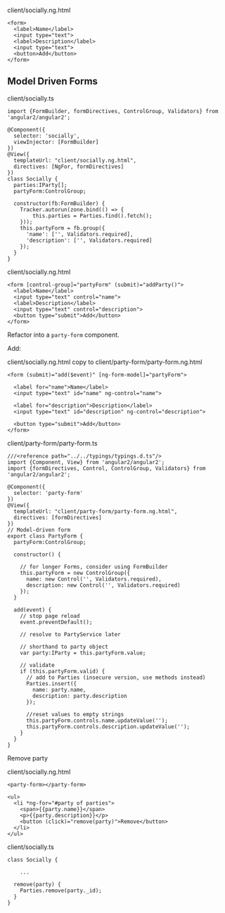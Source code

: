 client/socially.ng.html

    <form>
      <label>Name</label>
      <input type="text">
      <label>Description</label>
      <input type="text">
      <button>Add</button>
    </form>
   
    

## Model Driven Forms

client/socially.ts

    import {FormBuilder, formDirectives, ControlGroup, Validators} from 'angular2/angular2';
    
    @Component({
      selector: 'socially',
      viewInjector: [FormBuilder]
    })
    @View({
      templateUrl: "client/socially.ng.html",
      directives: [NgFor, formDirectives]
    })
    class Socially {
      parties:IParty[];
      partyForm:ControlGroup;
    
      constructor(fb:FormBuilder) {
        Tracker.autorun(zone.bind(() => {
            this.parties = Parties.find().fetch();
        }));
        this.partyForm = fb.group({
          'name': ['', Validators.required],
          'description': ['', Validators.required]
        });
      }
    }
    
client/socially.ng.html

    <form [control-group]="partyForm" (submit)="addParty()">
      <label>Name</label>
      <input type="text" control="name">
      <label>Description</label>
      <input type="text" control="description">
      <button type="submit">Add</button>
    </form>
    

Refactor into a `party-form` component.

Add:

client/socially.ng.html copy to client/party-form/party-form.ng.html

    <form (submit)="add($event)" [ng-form-model]="partyForm">
    
      <label for="name">Name</label>
      <input type="text" id="name" ng-control="name">
    
      <label for="description">Description</label>
      <input type="text" id="description" ng-control="description">
    
      <button type="submit">Add</button>
    </form>
    

client/party-form/party-form.ts

    ///<reference path="../../typings/typings.d.ts"/>
    import {Component, View} from 'angular2/angular2';
    import {formDirectives, Control, ControlGroup, Validators} from 'angular2/angular2';
    
    @Component({
      selector: 'party-form'
    })
    @View({
      templateUrl: "client/party-form/party-form.ng.html",
      directives: [formDirectives]
    })
    // Model-driven form
    export class PartyForm {
      partyForm:ControlGroup;
    
      constructor() {
    
        // for longer Forms, consider using FormBuilder
        this.partyForm = new ControlGroup({
          name: new Control('', Validators.required),
          description: new Control('', Validators.required)
        });
      }
    
      add(event) {
        // stop page reload
        event.preventDefault();
    
        // resolve to PartyService later
    
        // shorthand to party object
        var party:IParty = this.partyForm.value;
    
        // validate
        if (this.partyForm.valid) {
          // add to Parties (insecure version, use methods instead)
          Parties.insert({
            name: party.name,
            description: party.description
          });
    
          //reset values to empty strings
          this.partyForm.controls.name.updateValue('');
          this.partyForm.controls.description.updateValue('');
        }
      }
    }
    
Remove party

client/socially.ng.html

    <party-form></party-form>
    
    <ul>
      <li *ng-for="#party of parties">
        <span>{{party.name}}</span>
        <p>{{party.description}}</p>
        <button (click)="remove(party)">Remove</button>
      </li>
    </ul>
    
client/socially.ts

    class Socially {

        ...

      remove(party) {
        Parties.remove(party._id);
      }
    }
    
